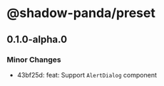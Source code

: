 # @shadow-panda/preset

## 0.1.0-alpha.0

### Minor Changes

- 43bf25d: feat: Support `AlertDialog` component
